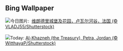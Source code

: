 ## Bing Wallpaper
![](https://www.bing.com/th?id=OHR.VillandryGarden_ZH-CN6140359139_UHD.jpg&w=1000)今日图片: &nbsp;[维朗德里城堡及花园，卢瓦尔河谷，法国 (© VLADJ55/Shutterstock)](https://www.bing.com/th?id=OHR.VillandryGarden_ZH-CN6140359139_UHD.jpg)
<br><br/>
![](https://www.bing.com/th?id=OHR.PetraTreasury_EN-US1981994011_UHD.jpg&w=1000)Today: [Al-Khazneh (the Treasury), Petra, Jordan (© WitthayaP/Shutterstock)](https://www.bing.com/th?id=OHR.PetraTreasury_EN-US1981994011_UHD.jpg)
<br><br/>
